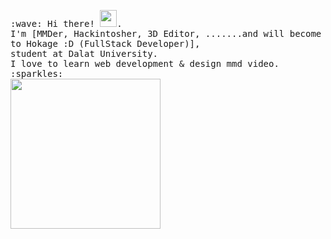 <p>
  <samp>
    :wave: Hi there! <img src="https://user-images.githubusercontent.com/5679180/79618120-0daffb80-80be-11ea-819e-d2b0fa904d07.gif" width="27px">.
    <br> I'm [MMDer, Hackintosher, 3D Editor, .......and will become to Hokage :D (FullStack Developer)], <br/>student at Dalat University.
    <br>I love to learn web development & design mmd video. :sparkles:<br>
        <img src="https://www.google.com/url?sa=i&url=https%3A%2F%2Fwww.pinterest.com%2Fpin%2F680676931150455130%2F&psig=AOvVaw0Vq_wEPKjubEY7dgJuoWGM&ust=1597061750370000&source=images&cd=vfe&ved=0CAIQjRxqFwoTCLiVkeWMjusCFQAAAAAdAAAAABAD" width="240px" align="center">
  </samp><br/>
  

</p>
